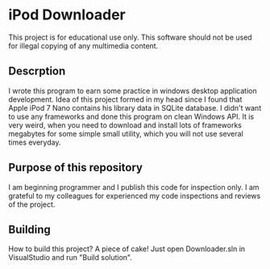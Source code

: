 # iPod Downloader #
This project is for educational use only. This software should not be used
for illegal copying of any multimedia content.

## Descrption ##
I wrote this program to earn some practice in windows desktop application development.
Idea of this project formed in my head since I found that Apple iPod 7 Nano contains his library data
in SQLite database. I didn't want to use any frameworks and done this program on clean Windows API.
It is very weird, when you need to download and install lots of frameworks megabytes for some simple small utility, which you will not use several times everyday.

## Purpose of this repository ##
I am beginning programmer and I publish this code for inspection only. I am grateful to my colleagues for experienced my code inspections and reviews of the project.

## Building ##
How to build this project? A piece of cake! Just open Downloader.sln in VisualStudio and run "Build solution".